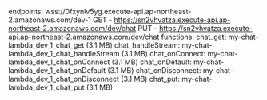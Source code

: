 endpoints:
  wss://0fxynlv5yg.execute-api.ap-northeast-2.amazonaws.com/dev-1
  GET - https://sn2vhvatza.execute-api.ap-northeast-2.amazonaws.com/dev/chat
  PUT - https://sn2vhvatza.execute-api.ap-northeast-2.amazonaws.com/dev/chat
functions:
  chat_get: my-chat-lambda_dev_1_chat_get (3.1 MB)
  chat_handleStream: my-chat-lambda_dev_1_chat_handleStream (3.1 MB)
  chat_onConnect: my-chat-lambda_dev_1_chat_onConnect (3.1 MB)
  chat_onDefault: my-chat-lambda_dev_1_chat_onDefault (3.1 MB)
  chat_onDisconnect: my-chat-lambda_dev_1_chat_onDisconnect (3.1 MB)
  chat_put: my-chat-lambda_dev_1_chat_put (3.1 MB)